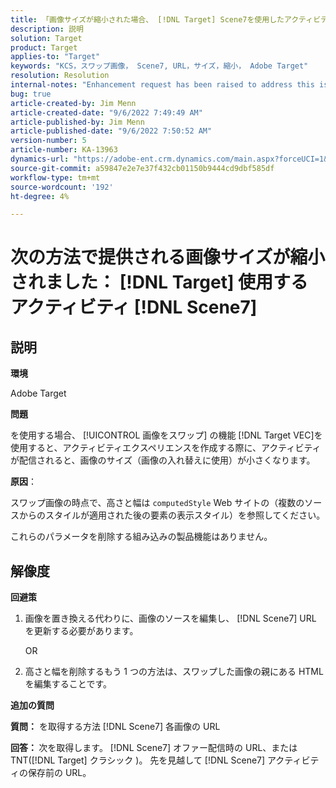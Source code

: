 ```yaml
---
title: 「画像サイズが縮小された場合、 [!DNL Target] Scene7を使用したアクティビティ
description: 説明
solution: Target
product: Target
applies-to: "Target"
keywords: "KCS，スワップ画像， Scene7, URL，サイズ，縮小， Adobe Target"
resolution: Resolution
internal-notes: "Enhancement request has been raised to address this issue permanentaly"
bug: true
article-created-by: Jim Menn
article-created-date: "9/6/2022 7:49:49 AM"
article-published-by: Jim Menn
article-published-date: "9/6/2022 7:50:52 AM"
version-number: 5
article-number: KA-13963
dynamics-url: "https://adobe-ent.crm.dynamics.com/main.aspx?forceUCI=1&pagetype=entityrecord&etn=knowledgearticle&id=f88b677b-b82d-ed11-9db1-0022480866ad"
source-git-commit: a59847e2e7e37f432cb01150b9444cd9dbf585df
workflow-type: tm+mt
source-wordcount: '192'
ht-degree: 4%

---
```


# 次の方法で提供される画像サイズが縮小されました： [!DNL Target] 使用するアクティビティ [!DNL Scene7]

## 説明

<b>環境</b>

Adobe Target

<b>問題</b>

を使用する場合、 [!UICONTROL 画像をスワップ] の機能 [!DNL Target VEC]を使用すると、アクティビティエクスペリエンスを作成する際に、アクティビティが配信されると、画像のサイズ（画像の入れ替えに使用）が小さくなります。

<b>原因</b>：

スワップ画像の時点で、高さと幅は `computedStyle` Web サイトの（複数のソースからのスタイルが適用された後の要素の表示スタイル）を参照してください。

これらのパラメータを削除する組み込みの製品機能はありません。

## 解像度

<b>回避策</b>

1. 画像を置き換える代わりに、画像のソースを編集し、 [!DNL Scene7] URL を更新する必要があります。

   OR

1. 高さと幅を削除するもう 1 つの方法は、スワップした画像の親にある HTML を編集することです。

<b>追加の質問</b>

<b>質問：</b> を取得する方法 [!DNL Scene7] 各画像の URL 

<b>回答： </b>次を取得します。 [!DNL Scene7] オファー配信時の URL、または TNT([!DNL Target] クラシック )。 先を見越して [!DNL Scene7] アクティビティの保存前の URL。
